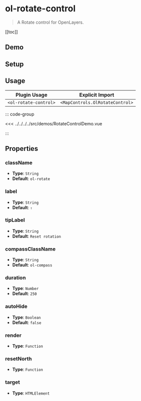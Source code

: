 # ol-rotate-control

> A Rotate control for OpenLayers.

[[toc]]

## Demo

<script setup>
import RotateControlDemo from "@demos/RotateControlDemo.vue"
</script>
<ClientOnly>
<RotateControlDemo />
</ClientOnly>

## Setup

<!--@include: ../../mapcontrols.plugin.md-->

## Usage

| Plugin Usage          |         Explicit Import         |
| --------------------- | :-----------------------------: |
| `<ol-rotate-control>` | `<MapControls.OlRotateControl>` |

::: code-group

<<< ../../../../src/demos/RotateControlDemo.vue

:::

## Properties

### className

- **Type**: `String`
- **Default**: `ol-rotate`

### label

- **Type**: `String`
- **Default**: `⇧`

### tipLabel

- **Type**: `String`
- **Default**: `Reset rotation`

### compassClassName

- **Type**: `String`
- **Default**: `ol-compass`

### duration

- **Type**: `Number`
- **Default**: `250`

### autoHide

- **Type**: `Boolean`
- **Default**: `false`

### render

- **Type**: `Function`

### resetNorth

- **Type**: `Function`

### target

- **Type**: `HTMLElement`
